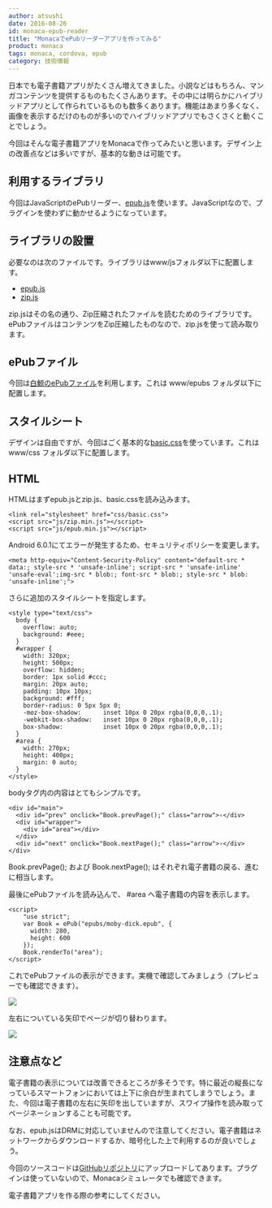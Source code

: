 ```yaml
---
author: atsushi
date: 2016-08-26
id: monaca-epub-reader
title: "MonacaでePubリーダーアプリを作ってみる"
product: monaca
tags: monaca, cordova, epub
category: 技術情報
---
```


日本でも電子書籍アプリがたくさん増えてきました。小説などはもちろん、マンガコンテンツを提供するものもたくさんあります。その中には明らかにハイブリッドアプリとして作られているものも数多くあります。機能はあまり多くなく、画像を表示するだけのものが多いのでハイブリッドアプリでもさくさくと動くことでしょう。

今回はそんな電子書籍アプリをMonacaで作ってみたいと思います。デザイン上の改善点などは多いですが、基本的な動きは可能です。

## 利用するライブラリ

今回はJavaScriptのePubリーダー、[epub.js](https://github.com/futurepress/epub.js)を使います。JavaScriptなので、プラグインを使わずに動かせるようになっています。

## ライブラリの設置

必要なのは次のファイルです。ライブラリはwww/jsフォルダ以下に配置します。

- [epub.js](https://github.com/futurepress/epub.js/blob/master/build/epub.min.js)
- [zip.js](https://github.com/futurepress/epub.js/blob/master/build/libs/zip.min.js)

zip.jsはその名の通り、Zip圧縮されたファイルを読むためのライブラリです。ePubファイルはコンテンツをZip圧縮したものなので、zip.jsを使って読み取ります。

## ePubファイル

今回は[白鯨のePubファイル](https://github.com/futurepress/books/blob/8d6c46ef23ca637d89e66b18b2146ccef93c1ac4/moby-dick.epub)を利用します。これは www/epubs フォルダ以下に配置します。

## スタイルシート

デザインは自由ですが、今回はごく基本的な[basic.css](https://github.com/futurepress/epub.js/blob/master/examples/basic.css)を使っています。これは www/css フォルダ以下に配置します。

## HTML

HTMLはまずepub.jsとzip.js、basic.cssを読み込みます。

```
<link rel="stylesheet" href="css/basic.css">
<script src="js/zip.min.js"></script>
<script src="js/epub.min.js"></script>
```

Android 6.0.1にてエラーが発生するため、セキュリティポリシーを変更します。

```
<meta http-equiv="Content-Security-Policy" content="default-src * data:; style-src * 'unsafe-inline'; script-src * 'unsafe-inline' 'unsafe-eval';img-src * blob:; font-src * blob:; style-src * blob: 'unsafe-inline';">
```

さらに追加のスタイルシートを指定します。

```
<style type="text/css">
  body {
    overflow: auto;
    background: #eee;
  }
  #wrapper {
    width: 320px;
    height: 500px;
    overflow: hidden;
    border: 1px solid #ccc;
    margin: 20px auto;
    padding: 10px 10px;
    background: #fff;
    border-radius: 0 5px 5px 0;
    -moz-box-shadow:      inset 10px 0 20px rgba(0,0,0,.1);
    -webkit-box-shadow:   inset 10px 0 20px rgba(0,0,0,.1);
    box-shadow:           inset 10px 0 20px rgba(0,0,0,.1);
  }
  #area {
    width: 270px;
    height: 400px;
    margin: 0 auto;
  }
</style>
```

bodyタグ内の内容はとてもシンプルです。

```
<div id="main">
  <div id="prev" onclick="Book.prevPage();" class="arrow">‹</div>
  <div id="wrapper">
    <div id="area"></div>
  </div>
  <div id="next" onclick="Book.nextPage();" class="arrow">›</div>
</div>
```

Book.prevPage(); および Book.nextPage(); はそれぞれ電子書籍の戻る、進むに相当します。

最後にePubファイルを読み込んで、 #area へ電子書籍の内容を表示します。

```
<script>
    "use strict";
    var Book = ePub("epubs/moby-dick.epub", {
      width: 280,
      height: 600
    });
    Book.renderTo("area");
</script>
```

これでePubファイルの表示ができます。実機で確認してみましょう（プレビューでも確認できます）。

![](/blog/content/images/2016/Aug/epubjs-1.png)

左右についている矢印でページが切り替わります。

![](/blog/content/images/2016/Aug/epubjs-2.png)

## 注意点など

電子書籍の表示については改善できるところが多そうです。特に最近の縦長になっているスマートフォンにおいては上下に余白が生まれてしまうでしょう。また、今回は電子書籍の左右に矢印を出していますが、スワイプ操作を読み取ってページネーションすることも可能です。

なお、epub.jsはDRMに対応していませんので注意してください。電子書籍はネットワークからダウンロードするか、暗号化した上で利用するのが良いでしょう。

今回のソースコードは[GitHubリポジトリ](https://github.com/moongift/monaca-epub-reader)にアップロードしてあります。プラグインは使っていないので、Monacaシミュレータでも確認できます。

電子書籍アプリを作る際の参考にしてください。
